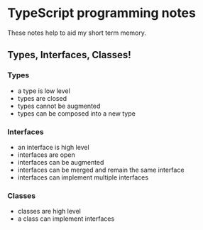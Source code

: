 # TypeScript programming notes

These notes help to aid my short term memory.

## Types, Interfaces, Classes!

### Types
- a type is low level
- types are closed 
- types cannot be augmented
- types can be composed into a new type

### Interfaces
- an interface is high level
- interfaces are open
- interfaces can be augmented
- interfaces can be merged and remain the same interface
- interfaces can implement multiple interfaces

### Classes
- classes are high level
- a class can implement interfaces





